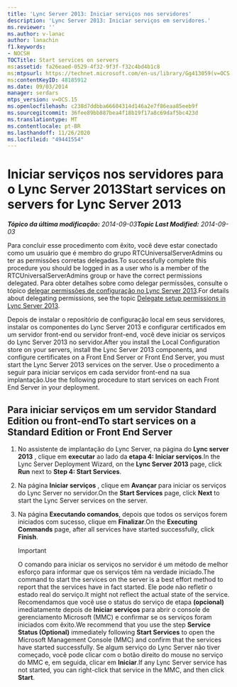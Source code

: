 ```yaml
---
title: 'Lync Server 2013: Iniciar serviços nos servidores'
description: 'Lync Server 2013: Iniciar serviços em servidores.'
ms.reviewer: ''
ms.author: v-lanac
author: lanachin
f1.keywords:
- NOCSH
TOCTitle: Start services on servers
ms:assetid: fa26eaed-0529-4f32-9f3f-f32c4bd4b1c8
ms:mtpsurl: https://technet.microsoft.com/en-us/library/Gg413059(v=OCS.15)
ms:contentKeyID: 48185912
ms.date: 09/03/2014
manager: serdars
mtps_version: v=OCS.15
ms.openlocfilehash: c238d7ddbba66604314d146a2e7f86eaa85eeb9f
ms.sourcegitcommit: 36fee89bb887bea4f18b19f17a8c69daf5bc423d
ms.translationtype: MT
ms.contentlocale: pt-BR
ms.lasthandoff: 11/26/2020
ms.locfileid: "49441554"
---
```

# <a name="start-services-on-servers-for-lync-server-2013"></a><span data-ttu-id="b007b-103">Iniciar serviços nos servidores para o Lync Server 2013</span><span class="sxs-lookup"><span data-stu-id="b007b-103">Start services on servers for Lync Server 2013</span></span>

<div data-xmlns="http://www.w3.org/1999/xhtml">

<div class="topic" data-xmlns="http://www.w3.org/1999/xhtml" data-msxsl="urn:schemas-microsoft-com:xslt" data-cs="https://msdn.microsoft.com/">

<div data-asp="https://msdn2.microsoft.com/asp">



</div>

<div id="mainSection">

<div id="mainBody"><span data-ttu-id="b007b-104">

<span> </span></span><span class="sxs-lookup"><span data-stu-id="b007b-104">

<span> </span></span></span>

<span data-ttu-id="b007b-105">_**Tópico da última modificação:** 2014-09-03_</span><span class="sxs-lookup"><span data-stu-id="b007b-105">_**Topic Last Modified:** 2014-09-03_</span></span>

<span data-ttu-id="b007b-106">Para concluir esse procedimento com êxito, você deve estar conectado como um usuário que é membro do grupo RTCUniversalServerAdmins ou ter as permissões corretas delegadas.</span><span class="sxs-lookup"><span data-stu-id="b007b-106">To successfully complete this procedure you should be logged in as a user who is a member of the RTCUniversalServerAdmins group or have the correct permissions delegated.</span></span> <span data-ttu-id="b007b-107">Para obter detalhes sobre como delegar permissões, consulte o tópico [delegar permissões de configuração no Lync Server 2013](lync-server-2013-delegate-setup-permissions.md).</span><span class="sxs-lookup"><span data-stu-id="b007b-107">For details about delegating permissions, see the topic [Delegate setup permissions in Lync Server 2013](lync-server-2013-delegate-setup-permissions.md).</span></span>

<span data-ttu-id="b007b-108">Depois de instalar o repositório de configuração local em seus servidores, instalar os componentes do Lync Server 2013 e configurar certificados em um servidor front-end ou servidor front-end, você deve iniciar os serviços do Lync Server 2013 no servidor.</span><span class="sxs-lookup"><span data-stu-id="b007b-108">After you install the Local Configuration store on your servers, install the Lync Server 2013 components, and configure certificates on a Front End Server or Front End Server, you must start the Lync Server 2013 services on the server.</span></span> <span data-ttu-id="b007b-109">Use o procedimento a seguir para iniciar serviços em cada servidor front-end na sua implantação.</span><span class="sxs-lookup"><span data-stu-id="b007b-109">Use the following procedure to start services on each Front End Server in your deployment.</span></span>

<div>

## <a name="to-start-services-on-a-standard-edition-or-front-end-server"></a><span data-ttu-id="b007b-110">Para iniciar serviços em um servidor Standard Edition ou front-end</span><span class="sxs-lookup"><span data-stu-id="b007b-110">To start services on a Standard Edition or Front End Server</span></span>

1.  <span data-ttu-id="b007b-111">No assistente de implantação do Lync Server, na página do **Lync server 2013** , clique em **executar** ao lado da **etapa 4: Iniciar serviços**.</span><span class="sxs-lookup"><span data-stu-id="b007b-111">In the Lync Server Deployment Wizard, on the **Lync Server 2013** page, click **Run** next to **Step 4: Start Services**.</span></span>

2.  <span data-ttu-id="b007b-112">Na página **Iniciar serviços** , clique em **Avançar** para iniciar os serviços do Lync Server no servidor.</span><span class="sxs-lookup"><span data-stu-id="b007b-112">On the **Start Services** page, click **Next** to start the Lync Server services on the server.</span></span>

3.  <span data-ttu-id="b007b-113">Na página **Executando comandos**, depois que todos os serviços forem iniciados com sucesso, clique em **Finalizar**.</span><span class="sxs-lookup"><span data-stu-id="b007b-113">On the **Executing Commands** page, after all services have started successfully, click **Finish**.</span></span>
    
    <div>
    

    > [!IMPORTANT]  
    > <span data-ttu-id="b007b-114">O comando para iniciar os serviços no servidor é um método de melhor esforço para informar que os serviços têm na verdade iniciado.</span><span class="sxs-lookup"><span data-stu-id="b007b-114">The command to start the services on the server is a best effort method to report that the services have in fact started.</span></span> <span data-ttu-id="b007b-115">Ele pode não refletir o estado real do serviço.</span><span class="sxs-lookup"><span data-stu-id="b007b-115">It might not reflect the actual state of the service.</span></span> <span data-ttu-id="b007b-116">Recomendamos que você use o status do serviço de etapa <STRONG>(opcional)</STRONG> imediatamente depois de <STRONG>Iniciar serviços</STRONG> para abrir o console de gerenciamento Microsoft (MMC) e confirmar se os serviços foram iniciados com êxito.</span><span class="sxs-lookup"><span data-stu-id="b007b-116">We recommend that you use the step <STRONG>Service Status (Optional)</STRONG> immediately following <STRONG>Start Services</STRONG> to open the Microsoft Management Console (MMC) and confirm that the services have started successfully.</span></span> <span data-ttu-id="b007b-117">Se algum serviço do Lync Server não tiver começado, você pode clicar com o botão direito do mouse no serviço do MMC e, em seguida, clicar em <STRONG>Iniciar</STRONG>.</span><span class="sxs-lookup"><span data-stu-id="b007b-117">If any Lync Server service has not started, you can right-click that service in the MMC, and then click <STRONG>Start</STRONG>.</span></span>

    
    <span data-ttu-id="b007b-118"></div>

</div>

</div>

<span> </span>

</div>

</div>

</span><span class="sxs-lookup"><span data-stu-id="b007b-118"></div>

</div>

</div>

<span> </span>

</div>

</div>

</span></span></div>

